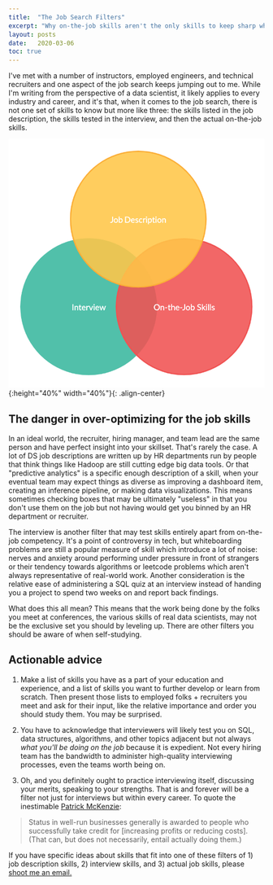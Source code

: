 ```yaml
---
title:  "The Job Search Filters"
excerpt: "Why on-the-job skills aren't the only skills to keep sharp while job searching"
layout: posts
date:   2020-03-06
toc: true
---
```

I've met with a number of instructors, employed engineers, and technical recruiters and one aspect of the job search keeps jumping out to me. While I'm writing from the perspective of a data scientist, it likely applies to every industry and career, and it's that, when it comes to the job search, there is not one set of skills to know but more like three: the skills listed in the job description, the skills tested in the interview, and then the actual on-the-job skills. 

![The Job Filters](/assets/images/job_filters/job-filters.png "The Job Filters"){:height="40%" width="40%"}{: .align-center}

## The danger in over-optimizing for the job skills

In an ideal world, the recruiter, hiring manager, and team lead are the same person and have perfect insight into your skillset. That's rarely the case. A lot of DS job descriptions are written up by HR departments run by people that think things like Hadoop are still cutting edge big data tools. Or that "predictive analytics" is a specific enough description of a skill, when your eventual team may expect things as diverse as improving a dashboard item, creating an inference pipeline, or making data visualizations. This means sometimes checking boxes that may be ultimately "useless" in that you don't use them on the job but not having would get you binned by an HR department or recruiter.

The interview is another filter that may test skills entirely apart from on-the-job competency. It's a point of controversy in tech, but whiteboarding problems are still a popular measure of skill which introduce a lot of noise: nerves and anxiety around performing under pressure in front of strangers or their tendency towards algorithms or leetcode problems which aren't always representative of real-world work. Another consideration is the relative ease of administering a SQL quiz at an interview instead of handing you a project to spend two weeks on and report back findings.

What does this all mean? This means that the work being done by the folks you meet at conferences, the various skills of real data scientists, may not be the exclusive set you should by leveling up. There are other filters you should be aware of when self-studying.

## Actionable advice

1) Make a list of skills you have as a part of your education and experience, and a list of skills you want to further develop or learn from scratch. Then present those lists to employed folks + recruiters you meet and ask for their input, like the relative importance and order you should study them. You may be surprised.

2) You have to acknowledge that interviewers will likely test you on SQL, data structures, algorithms, and other topics adjacent but not always *what you'll be doing on the job* because it is expedient. Not every hiring team has the bandwidth to administer high-quality interviewing processes, even the teams worth being on.

3) Oh, and you definitely ought to practice interviewing itself, discussing your merits, speaking to your strengths. That is and forever will be a filter not just for interviews but within every career. To quote the inestimable [Patrick McKenzie](https://www.kalzumeus.com/2011/10/28/dont-call-yourself-a-programmer/):

>Status in well-run businesses generally is awarded to people who successfully take credit for [increasing profits or reducing costs]. (That can, but does not necessarily, entail actually doing them.)

If you have specific ideas about skills that fit into one of these filters of 1) job description skills, 2) interview skills, and 3) actual job skills, please [shoot me an email.](mailto:maxim.efremov@gmail.com)
